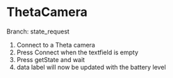 # ThetaCamera

Branch: state_request
  1. Connect to a Theta camera
  2. Press Connect when the textfield is empty
  3. Press getState and wait
  4. data label will now be updated with the battery level
